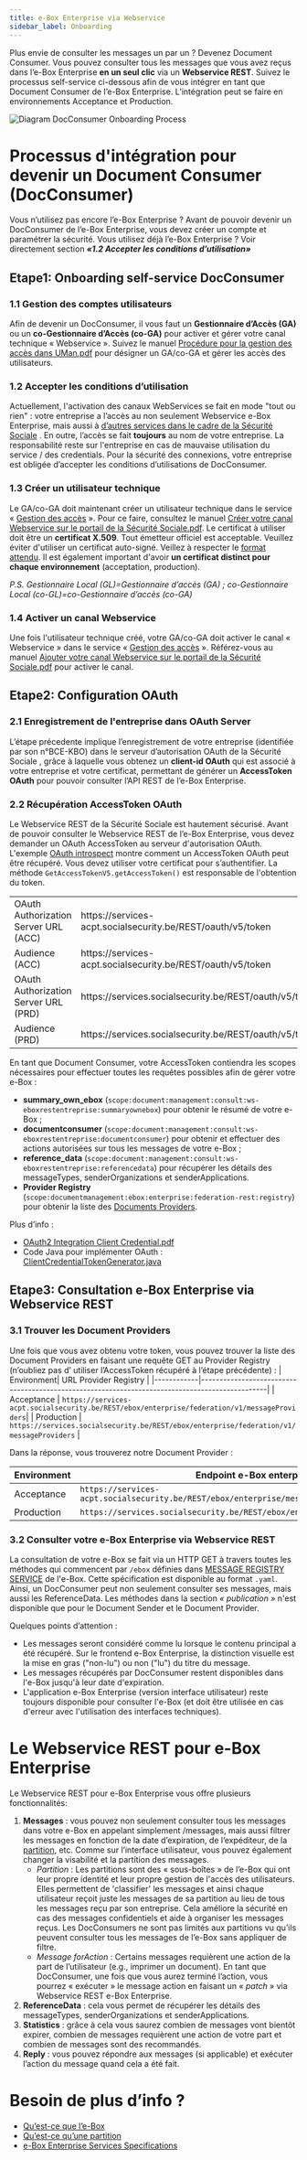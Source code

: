 ```yaml
---
title: e-Box Enterprise via Webservice
sidebar_label: Onboarding
---
```


Plus envie de consulter les messages un par un ? Devenez Document Consumer. Vous pouvez consulter tous les messages que vous avez reçus dans l’e-Box Enterprise **en un seul clic** via un **Webservice REST**. Suivez le processus self-service ci-dessous afin de vous intégrer en tant que Document Consumer de l’e-Box Enterprise. L’intégration peut se faire en environnements Acceptance et Production. 

![Diagram DocConsumer Onboarding Process](https://github.com/YiyaoShan/Documentation/blob/main/DocConsumer%20Onboarding%20Processus.png)

# Processus d'intégration pour devenir un Document Consumer (DocConsumer)

Vous n’utilisez pas encore l’e-Box Enterprise ? Avant de pouvoir devenir un DocConsumer de l’e-Box Enterprise, vous devez créer un compte et paramétrer la sécurité. 
Vous utilisez déjà l’e-Box Enterprise ? Voir directement section ***«1.2 Accepter les conditions d’utilisation»***



## Etape1: Onboarding self-service DocConsumer
### 1.1 Gestion des comptes utilisateurs
Afin de devenir un DocConsumer, il vous faut un **Gestionnaire d’Accès  (GA)** ou un **co-Gestionnaire d’Accès (co-GA)** pour activer et gérer votre canal technique « Webservice ». Suivez le manuel [Procédure pour la gestion des accès dans UMan.pdf](https://www.socialsecurity.be/site_fr/general/helpcentre/rest/documents/pdf/procedure_pour_gestion_des_acces_UMan_FR.pdf) pour désigner un GA/co-GA et gérer les accès des utilisateurs.

### 1.2 Accepter les conditions d’utilisation
Actuellement, l'activation des canaux WebServices se fait en mode "tout ou rien" : votre entreprise a l’accès au non seulement Webservice e-Box Enterprise, mais aussi à [d’autres services dans le cadre de la Sécurité Sociale](https://www.socialsecurity.be/site_fr/employer/infos/online-services.htm.) . En outre, l’accès se fait **toujours** au nom de votre entreprise. La responsabilité reste sur l'entreprise en cas de mauvaise utilisation du service / des credentials. Pour la sécurité des connexions, votre entreprise est obligée d’accepter les conditions d’utilisations de DocConsumer.

### 1.3 Créer un utilisateur technique
Le GA/co-GA doit maintenant créer un utilisateur technique dans le service « [Gestion des accès](https://www.socialsecurity.be/site_fr/employer/applics/umoe/index.htm) ». Pour ce faire, consultez le manuel [Créer votre canal Webservice sur le portail de la Sécurité Sociale.pdf](https://www.socialsecurity.be/site_fr/general/helpcentre/rest/documents/pdf/webservices_creer_le_canal_FR.pdf).
Le certificat à utiliser doit être un **certificat X.509**. Tout émetteur officiel est acceptable. Veuillez éviter d'utiliser un certificat auto-signé. Veillez à respecter le [format attendu](https://dev.eboxenterprise.be/docs/common/x509_certificate). Il est également important d'avoir **un certificat distinct pour chaque environnement** (acceptation, production).

*P.S. Gestionnaire Local (GL)=Gestionnaire d’accès (GA) ; co-Gestionnaire Local (co-GL)=co-Gestionnaire d’accès (co-GA)*
### 1.4 Activer un canal Webservice
Une fois l'utilisateur technique créé, votre GA/co-GA doit activer le canal « Webservice » dans le service « [Gestion des accès](https://www.socialsecurity.be/site_fr/employer/applics/umoe/index.htm) ». Référez-vous au manuel [Ajouter votre canal Webservice sur le portail de la Sécurité Sociale.pdf](https://www.socialsecurity.be/site_fr/general/helpcentre/rest/documents/pdf/webservices_ajouter_le_canal_FR.pdf) pour activer le canal.



## Etape2: Configuration OAuth
### 2.1 Enregistrement de l'entreprise dans OAuth Server
L’étape précedente implique l’enregistrement de votre entreprise (identifiée par son n°BCE-KBO) dans le serveur d’autorisation OAuth de la Sécurité Sociale , grâce à laquelle vous obtenez un **client-id OAuth** qui est associé à votre entreprise et votre certificat, permettant de générer un **AccessToken OAuth** pour pouvoir consulter l’API REST de l’e-Box Enterprise. 

### 2.2 Récupération AccessToken OAuth
Le Webservice REST de la Sécurité Sociale  est hautement sécurisé. Avant de pouvoir consulter le Webservice REST de l’e-Box Enterprise, vous devez demander un OAuth AccessToken au serveur d'autorisation OAuth. 
L'exemple [OAuth introspect](https://github.com/e-Box-Enterprise-Belgium/examples/tree/master/ouath-introspect) montre comment un AccessToken OAuth peut être récupéré. Vous devez utiliser votre certificat pour s’authentifier. La méthode ``GetAccessTokenV5.getAccessToken()`` est responsable de l'obtention du token.
<table>
<tr><td>OAuth Authorization Server URL (ACC)</td><td>https://services-acpt.socialsecurity.be/REST/oauth/v5/token</td></tr>
<tr><td>Audience (ACC)</td><td>https://services-acpt.socialsecurity.be/REST/oauth/v5/token</td></tr>
<tr><td>OAuth Authorization Server URL (PRD)</td><td>https://services.socialsecurity.be/REST/oauth/v5/token</td></tr>
<tr><td>Audience (PRD)</td><td>https://services.socialsecurity.be/REST/oauth/v5/token</td></tr>
</table>

En tant que Document Consumer, votre AccessToken contiendra les scopes nécessaires pour effectuer toutes les requêtes possibles afin de gérer votre e-Box :
- **summary_own_ebox** (``scope:document:management:consult:ws-eboxrestentreprise:summaryownebox``) pour obtenir le résumé de votre e-Box ;
- **documentconsumer** (``scope:document:management:consult:ws-eboxrestentreprise:documentconsumer``) pour obtenir et effectuer des actions autorisées sur tous les messages de votre e-Box ;
- **reference_data** (``scope:document:management:consult:ws-eboxrestentreprise:referencedata``) pour récupérer les détails des messageTypes, senderOrganizations et senderApplications.
- **Provider Registry** (``scope:documentmanagement:ebox:enterprise:federation-rest:registry``) pour obtenir la liste des [Documents Providers](https://dev.eboxenterprise.be/docs/dp/document_provider).

Plus d’info :
-	[OAuth2 Integration Client Credential.pdf](https://www.socialsecurity.be/site_fr/general/helpcentre/rest/documents/pdf/doc_portal_oauth2_client_credential_FR.pdf)
-	Code Java pour implémenter OAuth : [ClientCredentialTokenGenerator.java](https://www.socialsecurity.be/site_fr/general/helpcentre/rest/documents/ClientCredentialTokenGenerator.java)



## Etape3: Consultation e-Box Enterprise via Webservice REST
### 3.1 Trouver les Document Providers
Une fois que vous avez obtenu votre token, vous pouvez trouver la liste des Document Providers en faisant une requête GET au Provider Registry (n’oubliez pas d’ utiliser l’AccessToken récupéré à l’étape précédente) :
| Environment| URL Provider Registry                                                                     |
|------------|------------------------------------------------------------------------------------------------|
| Acceptance | ``https://services-acpt.socialsecurity.be/REST/ebox/enterprise/federation/v1/messageProviders``|
| Production | ``https://services.socialsecurity.be/REST/ebox/enterprise/federation/v1/messageProviders``     |

Dans la réponse, vous trouverez notre Document Provider :

| Environment| Endpoint e-Box enterprise                                                           |
|------------|-------------------------------------------------------------------------------------|
| Acceptance | ``https://services-acpt.socialsecurity.be/REST/ebox/enterprise/messageRegistry/v2/``|
| Production | ``https://services.socialsecurity.be/REST/ebox/enterprise/messageRegistry/v2/``      |

### 3.2 Consulter votre e-Box Enterprise via Webservice REST
La consultation de votre e-Box se fait via un HTTP GET à travers toutes les méthodes qui commencent par ```/ebox``` définies dans [MESSAGE REGISTRY SERVICE](https://dev.eboxenterprise.be/docs/spec/specifications) de l'e-Box. Cette spécification est disponible au format ``.yaml``. Ainsi, un DocConsumer peut non seulement consulter ses messages, mais aussi les ReferenceData. Les méthodes dans la section *« publication »* n'est disponible que pour le Document Sender et le Document Provider.

Quelques points d’attention :
- Les messages seront considéré comme lu lorsque le contenu principal a été récupéré. Sur le frontend e-Box Enterprise, la distinction visuelle est la mise en gras ("non-lu") ou non ("lu") du titre du message.
- Les messages récupérés par DocConsumer restent disponibles dans l'e-Box jusqu'à leur date d'expiration. 
- L'application e-Box Enterprise (version interface utilisateur) reste toujours disponible pour consulter l'e-Box (et doit être utilisée en cas d'erreur avec l'utilisation des interfaces techniques).




# Le Webservice REST pour e-Box Enterprise
Le Webservice REST pour e-Box Enterprise vous offre plusieurs fonctionnalités:
1. **Messages** : vous pouvez non seulement consulter tous les messages dans votre e-Box en appelant simplement /messages, mais aussi filtrer les messages en fonction de la date d’expiration, de l’expéditeur, de la [partition](https://dev.eboxenterprise.be/docs/federation/partition), etc. Comme sur l’interface utilisateur, vous pouvez également changer la visabilité et la partition des messages. 
   - *Partition* : Les partitions sont des « sous-boîtes » de l’e-Box qui ont leur propre identité et leur propre gestion de l'accès des utilisateurs. Elles permettent de 'classifier' les messages et ainsi chaque utilisateur reçoit juste les messages de sa partition au lieu de tous les messages reçu par son entreprise. Cela améliore la sécurité en cas des messages confidentiels et aide à organiser les messages reçus. Les DocConsumers ne sont pas limités aux partitions vu qu’ils peuvent consulter tous les messages de l’e-Box sans appliquer de filtre.
   - *Message forAction* : Certains messages requièrent une action de la part de l’utilisateur (e.g., imprimer un document). En tant que DocConsumer, une fois que vous aurez terminé l’action, vous pourrez « exécuter » le message action en faisant un « *patch* » via Webservice REST e-Box Enterprise.
2. **ReferenceData** : cela vous permet de récupérer les détails des messageTypes, senderOrganizations et senderApplications.
3. **Statistics** : grâce à cela vous saurez combien de messages vont bientôt expirer, combien de messages requièrent une action de votre part et combien de messages sont des recommandés.
4. **Reply** : vous pouvez répondre aux messages (si applicable) et exécuter l’action du message quand cela a été fait.  

# Besoin de plus d’info ? 
- [Qu’est-ce que l’e-Box](https://wwwacc.eboxenterprise.be/fr/index.html)
- [Qu’est-ce qu’une partition](https://dev.eboxenterprise.be/docs/federation/partition)
- [e-Box Enterprise Services Specifications](https://dev.eboxenterprise.be/docs/spec/specifications)


